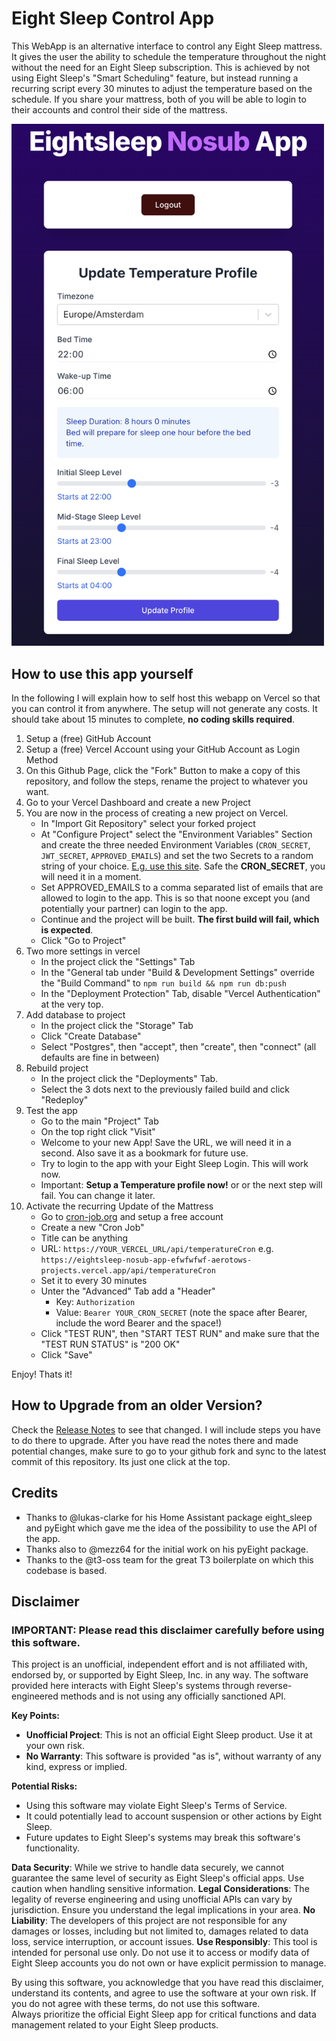 # Eight Sleep Control App

This WebApp is an alternative interface to control any Eight Sleep mattress. It gives the user the ability to schedule the temperature throughout the night without the need for an Eight Sleep subscription. This is achieved by not using Eight Sleep's "Smart Scheduling" feature, but instead running a recurring script every 30 minutes to adjust the temperature based on the schedule. If you share your mattress, both of you will be able to login to their accounts and control their side of the mattress.

<img src="eightsleep-nosub-app.png" alt="Eight Sleep No-Subscription App" width="500">

## How to use this app yourself

In the following I will explain how to self host this webapp on Vercel so that you can control it from anywhere. The setup will not generate any costs. It should take about 15 minutes to complete, **no coding skills required**.

1. Setup a (free) GitHub Account
2. Setup a (free) Vercel Account using your GitHub Account as Login Method
3. On this Github Page, click the "Fork" Button to make a copy of this repository, and follow the steps, rename the project to whatever you want.
4. Go to your Vercel Dashboard and create a new Project
5. You are now in the process of creating a new project on Vercel.
    - In "Import Git Repository" select your forked project
    - At "Configure Project" select the "Environment Variables" Section and create the three needed Environment Variables (`CRON_SECRET`, `JWT_SECRET`, `APPROVED_EMAILS`) and set the two Secrets to a random string of your choice. [E.g. use this site](https://it-tools.tech/token-generator). Safe the **CRON_SECRET**, you will need it in a moment. 
    - Set APPROVED_EMAILS to a comma separated list of emails that are allowed to login to the app. This is so that noone except you (and potentially your partner) can login to the app.
    - Continue and the project will be built. **The first build will fail, which is expected**.
    - Click "Go to Project"
6. Two more settings in vercel
    - In the project click the "Settings" Tab
    - In the "General tab under "Build & Development Settings" override the "Build Command" to `npm run build && npm run db:push`
    - In the "Deployment Protection" Tab, disable "Vercel Authentication" at the very top.
7. Add database to project
    - In the project click the "Storage" Tab
    - Click "Create Database"
    - Select "Postgres", then "accept", then "create", then "connect" (all defaults are fine in between)
8. Rebuild project
    - In the project click the "Deployments" Tab.
    - Select the 3 dots next to the previously failed build and click "Redeploy"
9. Test the app
    - Go to the main "Project" Tab
    - On the top right click "Visit"
    - Welcome to your new App! Save the URL, we will need it in a second. Also save it as a bookmark for future use.
    - Try to login to the app with your Eight Sleep Login. This will work now.
    - Important: **Setup a Temperature profile now!** or or the next step will fail. You can change it later.
10. Activate the recurring Update of the Mattress
    - Go to [cron-job.org](https://cron-job.org/en/) and setup a free account
    - Create a new "Cron Job"
    - Title can be anything
    - URL: `https://YOUR_VERCEL_URL/api/temperatureCron` e.g. `https://eightsleep-nosub-app-efwfwfwf-aerotows-projects.vercel.app/api/temperatureCron`
    - Set it to every 30 minutes
    - Unter the "Advanced" Tab add a "Header"
        - Key: `Authorization`
        - Value: `Bearer YOUR_CRON_SECRET` (note the space after Bearer, include the word Bearer and the space!)
    - Click "TEST RUN", then "START TEST RUN" and make sure that the "TEST RUN STATUS" is "200 OK"
    - Click "Save"


Enjoy! Thats it!

## How to Upgrade from an older Version?

Check the [Release Notes](https://github.com/aerotow/eightsleep-nosub-app/releases) to see that changed. I will include steps you have to do there to upgrade. After you have read the notes there and made potential changes, make sure to go to your github fork and sync to the latest commit of this repository. Its just one click at the top.



## Credits

- Thanks to @lukas-clarke for his Home Assistant package eight_sleep and pyEight which gave me the idea of the possibility to use the API of the app.
- Thanks also to @mezz64 for the initial work on his pyEight package.
- Thanks to the @t3-oss team for the great T3 boilerplate on which this codebase is based.

## Disclaimer

### IMPORTANT: Please read this disclaimer carefully before using this software.

This project is an unofficial, independent effort and is not affiliated with, endorsed by, or supported by Eight Sleep, Inc. in any way. The software provided here interacts with Eight Sleep's systems through reverse-engineered methods and is not using any officially sanctioned API.

**Key Points:**

- **Unofficial Project**: This is not an official Eight Sleep product. Use it at your own risk.
- **No Warranty**: This software is provided "as is", without warranty of any kind, express or implied.

**Potential Risks:**

- Using this software may violate Eight Sleep's Terms of Service.
- It could potentially lead to account suspension or other actions by Eight Sleep.
- Future updates to Eight Sleep's systems may break this software's functionality.

**Data Security**: While we strive to handle data securely, we cannot guarantee the same level of security as Eight Sleep's official apps. Use caution when handling sensitive information.
**Legal Considerations**: The legality of reverse engineering and using unofficial APIs can vary by jurisdiction. Ensure you understand the legal implications in your area.
**No Liability**: The developers of this project are not responsible for any damages or losses, including but not limited to, damages related to data loss, service interruption, or account issues.
**Use Responsibly**: This tool is intended for personal use only. Do not use it to access or modify data of Eight Sleep accounts you do not own or have explicit permission to manage.

By using this software, you acknowledge that you have read this disclaimer, understand its contents, and agree to use the software at your own risk. If you do not agree with these terms, do not use this software.  
Always prioritize the official Eight Sleep app for critical functions and data management related to your Eight Sleep products.